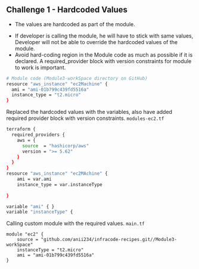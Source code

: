 ## Challenge 1 - Hardcoded Values
* The values are hardcoded as part of the module.
- If developer is calling the module, he will have to stick with same values, Developer will not be able to override the hardcoded values of the module.
- Avoid hard-coding region in the Module code as much as possible if it is declared. A required_provider block with version constraints for module to work is important.

```sh
# Module code (Module3-workSpace directory on GitHub)
resource "aws_instance" "ec2Machine" {
  ami = "ami-01b799c439fd5516a"
  instance_type = "t2.micro"
}
```
Replaced the hardcoded values with the variables, also have added required provider block with version constraints.
`modules-ec2.tf `
```sh
terraform {
  required_providers {
    aws = {
      source  = "hashicorp/aws"
      version = ">= 5.62"
    }
  }
}
resource "aws_instance" "ec2MAchine" {
    ami = var.ami
    instance_type = var.instanceType
  
}

variable "ami" { }
variable "instanceType" { 
```

Calling custom module with the required values.
`main.tf `
```
module "ec2" {
    source = "github.com/anii234/infracode-recipes.git//Module3-workSpace"
    instanceType = "t2.micro"
    ami = "ami-01b799c439fd5516a" 
}
```



